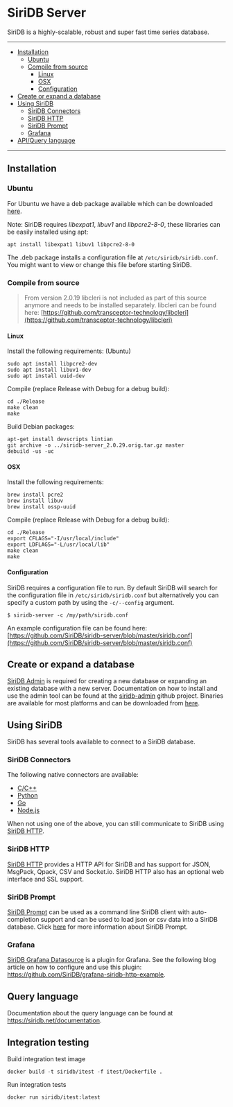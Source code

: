 SiriDB Server
=============
SiriDB is a highly-scalable, robust and super fast time series database.

---------------------------------------
  * [Installation](#installation)
    * [Ubuntu](#ubuntu)
    * [Compile from source](#compile-from-source)
      * [Linux](#linux)
      * [OSX](#osx)
      * [Configuration](#configuration)
  * [Create or expand a database](#create-or-expand-a-database)
  * [Using SiriDB](#using-siridb)
    * [SiriDB Connectors](#siridb-connectors)
    * [SiriDB HTTP](#siridb-http)
    * [SiriDB Prompt](#siridb-prompt)
    * [Grafana](#grafana)
  * [API/Query language](#query-language)

---------------------------------------

## Installation
### Ubuntu
For Ubuntu we have a deb package available which can be downloaded [here](https://github.com/SiriDB/siridb-server/releases/latest).

Note: SiriDB requires *libexpat1*, *libuv1* and *libpcre2-8-0*, these libraries can be easily installed using apt:
```
apt install libexpat1 libuv1 libpcre2-8-0
```

The .deb package installs a configuration file at `/etc/siridb/siridb.conf`. You might want to view or change this file before starting SiriDB.

### Compile from source
>From version 2.0.19 libcleri is not included as part of this source anymore
>and needs to be installed separately. libcleri can be found here:
>[https://github.com/transceptor-technology/libcleri](https://github.com/transceptor-technology/libcleri)

#### Linux
Install the following requirements: (Ubuntu)
```
sudo apt install libpcre2-dev
sudo apt install libuv1-dev
sudo apt install uuid-dev
```

Compile (replace Release with Debug for a debug build):
```
cd ./Release
make clean
make
```

Build Debian packages:

```
apt-get install devscripts lintian
git archive -o ../siridb-server_2.0.29.orig.tar.gz master
debuild -us -uc
```

#### OSX
Install the following requirements:
```
brew install pcre2
brew install libuv
brew install ossp-uuid
```
Compile (replace Release with Debug for a debug build):
```
cd ./Release
export CFLAGS="-I/usr/local/include"
export LDFLAGS="-L/usr/local/lib"
make clean
make
```
#### Configuration
SiriDB requires a configuration file to run. By default SiriDB will search for the configuration file in `/etc/siridb/siridb.conf` but alternatively you can specify a custom path by using the `-c/--config` argument.

```
$ siridb-server -c /my/path/siridb.conf
```

An example configuration file can be found here:
[https://github.com/SiriDB/siridb-server/blob/master/siridb.conf](https://github.com/SiriDB/siridb-server/blob/master/siridb.conf)

## Create or expand a database
[SiriDB Admin](https://github.com/SiriDB/siridb-admin) is required for creating a new database or expanding an existing database with a new server. Documentation on how to install and use the admin tool can be found at the [siridb-admin](https://github.com/SiriDB/siridb-admin#readme) github project. Binaries are available for most platforms and can be downloaded from [here](https://github.com/SiriDB/siridb-admin/releases/latest).

## Using SiriDB
SiriDB has several tools available to connect to a SiriDB database.

### SiriDB Connectors
The following native connectors are available:
 - [C/C++](https://github.com/SiriDB/libsiridb#readme)
 - [Python](https://github.com/SiriDB/siridb-connector#readme)
 - [Go](https://github.com/SiriDB/go-siridb-connector#readme)
 - [Node.js](https://github.com/SiriDB/siridb-nodejs-addon#readme)

When not using one of the above, you can still communicate to SiriDB using [SiriDB HTTP](#siridb-http).

### SiriDB HTTP
[SiriDB HTTP](https://github.com/SiriDB/siridb-http#readme) provides a HTTP API for SiriDB and has support for JSON, MsgPack, Qpack, CSV and Socket.io. SiriDB HTTP also has an optional web interface and SSL support.

### SiriDB Prompt
[SiriDB Prompt](https://github.com/SiriDB/siridb-prompt#readme) can be used as a command line SiriDB client with auto-completion support and can be used to load json or csv data into a SiriDB database. Click [here](https://github.com/SiriDB/siridb-prompt/blob/master/README.md) for more information about SiriDB Prompt.

### Grafana
[SiriDB Grafana Datasource](https://github.com/SiriDB/grafana-siridb-http-datasource#readme) is a plugin for Grafana. See the following blog article on how to configure and use this plugin: https://github.com/SiriDB/grafana-siridb-http-example.

## Query language
Documentation about the query language can be found at https://siridb.net/documentation.

## Integration testing
Build integration test image
```
docker build -t siridb/itest -f itest/Dockerfile .
```

Run integration tests
```
docker run siridb/itest:latest
```